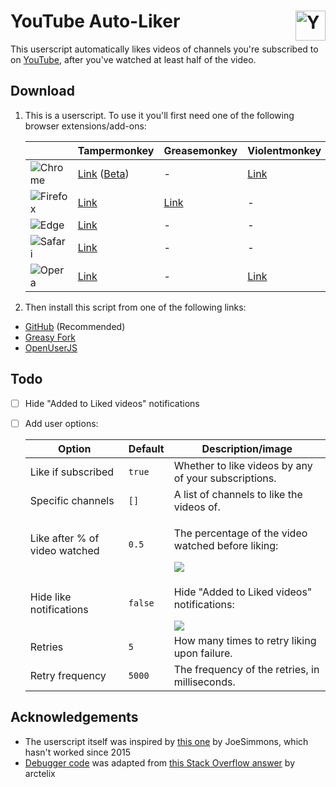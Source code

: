 # YouTube Auto-Liker <img src="https://raw.githubusercontent.com/HatScripts/youtube-auto-liker/master/logo.svg" alt="YouTube Auto-Liker logo" height="48" align="right">

This userscript automatically likes videos of channels you're subscribed to on [YouTube](https://www.youtube.com/), after you've watched at least half of the video.

## Download

1. This is a userscript. To use it you'll first need one of the following browser extensions/add-ons:

   |   | Tampermonkey | Greasemonkey | Violentmonkey |
   |---|--------------|--------------|---------------|
   ![Chrome](https://raw.githubusercontent.com/alrra/browser-logos/main/src/chrome/chrome_24x24.png "Chrome") | [Link](https://chrome.google.com/webstore/detail/tampermonkey/dhdgffkkebhmkfjojejmpbldmpobfkfo) ([Beta](https://chrome.google.com/webstore/detail/tampermonkey-beta/gcalenpjmijncebpfijmoaglllgpjagf)) | - | [Link](https://chrome.google.com/webstore/detail/violentmonkey/jinjaccalgkegednnccohejagnlnfdag)
   ![Firefox](https://raw.githubusercontent.com/alrra/browser-logos/main/src/firefox/firefox_24x24.png "Firefox") | [Link](https://addons.mozilla.org/firefox/addon/tampermonkey/) | [Link](https://addons.mozilla.org/firefox/addon/greasemonkey/) | - |
   ![Edge](https://raw.githubusercontent.com/alrra/browser-logos/main/src/edge/edge_24x24.png "Edge") | [Link](https://www.microsoft.com/store/apps/9NBLGGH5162S) | - | - |
   ![Safari](https://raw.githubusercontent.com/alrra/browser-logos/main/src/safari/safari_24x24.png "Safari") | [Link](https://safari.tampermonkey.net/tampermonkey.safariextz) | - | - |
   ![Opera](https://raw.githubusercontent.com/alrra/browser-logos/main/src/opera/opera_24x24.png "Opera") | [Link](https://addons.opera.com/extensions/details/tampermonkey-beta/) | - | [Link](https://addons.opera.com/extensions/details/violent-monkey/)

2. Then install this script from one of the following links:
* [GitHub](https://github.com/HatScripts/YouTubeAutoLiker/raw/master/youtube-auto-liker.user.js) (Recommended)
* [Greasy Fork](https://greasyfork.org/en/scripts/33865-youtube-auto-liker)
* [OpenUserJS](https://openuserjs.org/scripts/HatScripts/YouTube_Auto-Liker)

## Todo

- [ ] Hide "Added to Liked videos" notifications
- [ ] Add user options:

    Option                        | Default     | Description/image
    ----------------------------- | ----------- | -----------------
    Like if subscribed            | `true`      | Whether to like videos by any of your subscriptions.
    Specific channels             | `[]`        | A list of channels to like the videos of.
    Like after % of video watched | `0.5`       | <p>The percentage of the video watched before liking:</p>![](readme-images/video-half-watched.png)
    Hide like notifications       | `false`     | <p>Hide "Added to Liked videos" notifications:</p>![](readme-images/like-notification.png)
    Retries                       | `5`         | How many times to retry liking upon failure.
    Retry frequency               | `5000`      | The frequency of the retries, in milliseconds.

## Acknowledgements

- The userscript itself was inspired by [this one](https://greasyfork.org/en/scripts/4948-youtube-auto-like-videos) by JoeSimmons, which hasn't worked since 2015
- [Debugger code](https://github.com/HatScripts/YouTubeAutoLiker/blob/master/debugger.js) was adapted from [this Stack Overflow answer](http://stackoverflow.com/a/32928812/2203482) by arctelix
